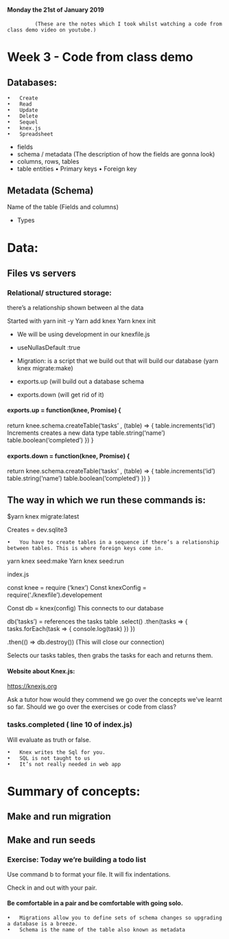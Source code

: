 #### Monday the 21st of January 2019

			 (These are the notes which I took whilst watching a code from class demo video on youtube.)

# Week 3 - Code from class demo

## Databases:
	•	Create
	•	Read
	•	Update
	•	Delete
	•	Sequel
	•	knex.js
	•	Spreadsheet
- fields
- schema / metadata (The description of how the fields are gonna look)
- columns, rows, tables
- table entities
	•	Primary keys
	•	Foreign key

## Metadata (Schema)
Name of the table (Fields and columns)
- Types


# Data:

## Files vs servers

### Relational/ structured storage:
there’s a relationship shown between al the data

Started with yarn init -y
Yarn add knex 
Yarn knex init

- We will be using development in our knexfile.js
- 	useNullasDefault :true

-	Migration: is a script that we build out that will build our database (yarn knex migrate:make)
- exports.up (will build out a database schema
- exports.down (will get rid of it)

#### exports.up = function(knee, Promise) {
return knee.schema.createTable(‘tasks’ , (table) => {
table.increments(‘id’)
Increments creates a new data type
table.string(‘name’)
table.boolean(‘completed’)
})
}

#### exports.down = function(knee, Promise) {
return knee.schema.createTable(‘tasks’ , (table) => {
table.increments(‘id’)
table.string(‘name’)
table.boolean(‘completed’)
})
}

## The way in which we run these commands is:
$yarn knex migrate:latest

 Creates = dev.sqlite3

	•	You have to create tables in a sequence if there’s a relationship between tables. This is where foreign keys come in.

yarn knex seed:make
Yarn knex seed:run

index.js

const knee = require (‘knex’)
Const knexConfig = require(‘./knexfile’).developement

Const db = knex(config) This connects to our database

db(’tasks’) = references the tasks table
.select()
.then(tasks => {
tasks.forEach(task => {
console.log(task)
	})
})
	
.then(() => db.destroy()) (This will close our connection)

Selects our tasks tables, then grabs the tasks for each and returns them.



#### Website about Knex.js:
https://knexjs.org


Ask a tutor how would they commend we go over the concepts we’ve learnt so far. 
Should we go over the exercises or code from class?


### tasks.completed ( line 10 of index.js)
Will evaluate as truth or false. 


	•	Knex writes the Sql for you. 
	•	SQL is not taught to us
	•	It’s not really needed in web app

# Summary of concepts:
## Make and run migration
## Make and run seeds

### Exercise: Today we’re building a todo list

Use command b to format your file. It will fix indentations.

Check in and out with your pair. 

#### Be comfortable in a pair and be comfortable with going solo. 


	•	Migrations allow you to define sets of schema changes so upgrading a database is a breeze.
	•	Schema is the name of the table also known as metadata



